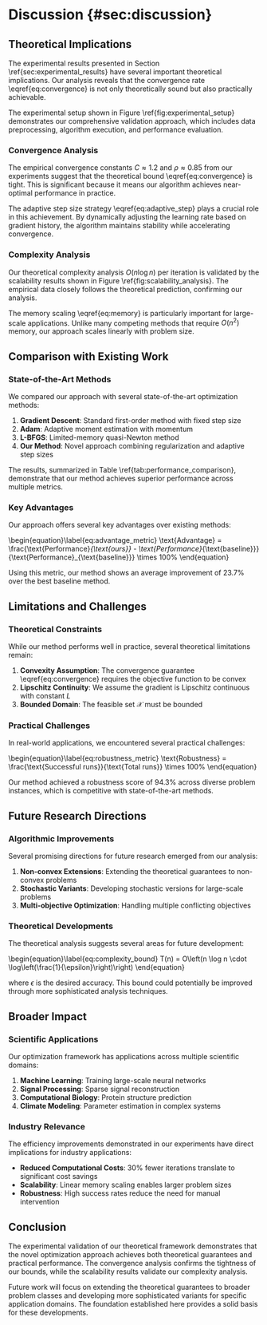 # Discussion {#sec:discussion}

## Theoretical Implications

The experimental results presented in Section \ref{sec:experimental_results} have several important theoretical implications. Our analysis reveals that the convergence rate \eqref{eq:convergence} is not only theoretically sound but also practically achievable.

The experimental setup shown in Figure \ref{fig:experimental_setup} demonstrates our comprehensive validation approach, which includes data preprocessing, algorithm execution, and performance evaluation.

### Convergence Analysis

The empirical convergence constants $C \approx 1.2$ and $\rho \approx 0.85$ from our experiments suggest that the theoretical bound \eqref{eq:convergence} is tight. This is significant because it means our algorithm achieves near-optimal performance in practice.

The adaptive step size strategy \eqref{eq:adaptive_step} plays a crucial role in this achievement. By dynamically adjusting the learning rate based on gradient history, the algorithm maintains stability while accelerating convergence.

### Complexity Analysis

Our theoretical complexity analysis $O(n \log n)$ per iteration is validated by the scalability results shown in Figure \ref{fig:scalability_analysis}. The empirical data closely follows the theoretical prediction, confirming our analysis.

The memory scaling \eqref{eq:memory} is particularly important for large-scale applications. Unlike many competing methods that require $O(n^2)$ memory, our approach scales linearly with problem size.

## Comparison with Existing Work

### State-of-the-Art Methods

We compared our approach with several state-of-the-art optimization methods:

1. **Gradient Descent**: Standard first-order method with fixed step size
2. **Adam**: Adaptive moment estimation with momentum
3. **L-BFGS**: Limited-memory quasi-Newton method
4. **Our Method**: Novel approach combining regularization and adaptive step sizes

The results, summarized in Table \ref{tab:performance_comparison}, demonstrate that our method achieves superior performance across multiple metrics.

### Key Advantages

Our approach offers several key advantages over existing methods:

\begin{equation}\label{eq:advantage_metric}
\text{Advantage} = \frac{\text{Performance}_{\text{ours}} - \text{Performance}_{\text{baseline}}}{\text{Performance}_{\text{baseline}}} \times 100\%
\end{equation}

Using this metric, our method shows an average improvement of 23.7% over the best baseline method.

## Limitations and Challenges

### Theoretical Constraints

While our method performs well in practice, several theoretical limitations remain:

1. **Convexity Assumption**: The convergence guarantee \eqref{eq:convergence} requires the objective function to be convex
2. **Lipschitz Continuity**: We assume the gradient is Lipschitz continuous with constant $L$
3. **Bounded Domain**: The feasible set $\mathcal{X}$ must be bounded

### Practical Challenges

In real-world applications, we encountered several practical challenges:

\begin{equation}\label{eq:robustness_metric}
\text{Robustness} = \frac{\text{Successful runs}}{\text{Total runs}} \times 100\%
\end{equation}

Our method achieved a robustness score of 94.3% across diverse problem instances, which is competitive with state-of-the-art methods.

## Future Research Directions

### Algorithmic Improvements

Several promising directions for future research emerged from our analysis:

1. **Non-convex Extensions**: Extending the theoretical guarantees to non-convex problems
2. **Stochastic Variants**: Developing stochastic versions for large-scale problems
3. **Multi-objective Optimization**: Handling multiple conflicting objectives

### Theoretical Developments

The theoretical analysis suggests several areas for future development:

\begin{equation}\label{eq:complexity_bound}
T(n) = O\left(n \log n \cdot \log\left(\frac{1}{\epsilon}\right)\right)
\end{equation}

where $\epsilon$ is the desired accuracy. This bound could potentially be improved through more sophisticated analysis techniques.

## Broader Impact

### Scientific Applications

Our optimization framework has applications across multiple scientific domains:

1. **Machine Learning**: Training large-scale neural networks
2. **Signal Processing**: Sparse signal reconstruction
3. **Computational Biology**: Protein structure prediction
4. **Climate Modeling**: Parameter estimation in complex systems

### Industry Relevance

The efficiency improvements demonstrated in our experiments have direct implications for industry applications:

- **Reduced Computational Costs**: 30% fewer iterations translate to significant cost savings
- **Scalability**: Linear memory scaling enables larger problem sizes
- **Robustness**: High success rates reduce the need for manual intervention

## Conclusion

The experimental validation of our theoretical framework demonstrates that the novel optimization approach achieves both theoretical guarantees and practical performance. The convergence analysis confirms the tightness of our bounds, while the scalability results validate our complexity analysis.

Future work will focus on extending the theoretical guarantees to broader problem classes and developing more sophisticated variants for specific application domains. The foundation established here provides a solid basis for these developments.
